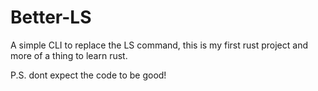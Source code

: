 # Better-LS

A simple CLI to replace the LS command, this is my first rust project and more of a thing to learn rust.

P.S. dont expect the code to be good!